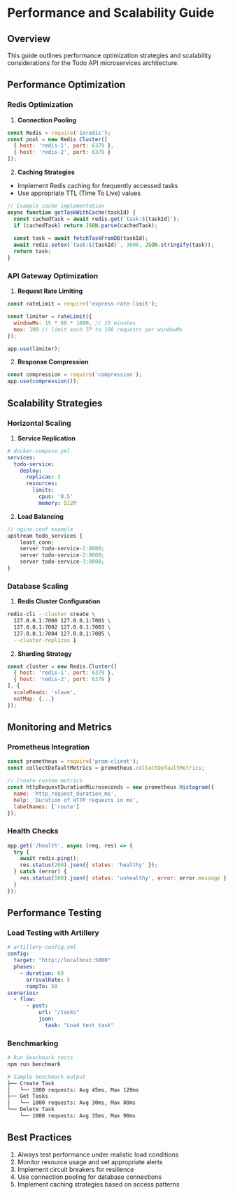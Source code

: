 # Performance and Scalability Guide

## Overview
This guide outlines performance optimization strategies and scalability considerations for the Todo API microservices architecture.

## Performance Optimization

### Redis Optimization
1. **Connection Pooling**
```javascript
const Redis = require('ioredis');
const pool = new Redis.Cluster([
  { host: 'redis-1', port: 6379 },
  { host: 'redis-2', port: 6379 }
]);
```

2. **Caching Strategies**
- Implement Redis caching for frequently accessed tasks
- Use appropriate TTL (Time To Live) values
```javascript
// Example cache implementation
async function getTaskWithCache(taskId) {
  const cachedTask = await redis.get(`task:${taskId}`);
  if (cachedTask) return JSON.parse(cachedTask);
  
  const task = await fetchTaskFromDB(taskId);
  await redis.setex(`task:${taskId}`, 3600, JSON.stringify(task));
  return task;
}
```

### API Gateway Optimization
1. **Request Rate Limiting**
```javascript
const rateLimit = require('express-rate-limit');

const limiter = rateLimit({
  windowMs: 15 * 60 * 1000, // 15 minutes
  max: 100 // limit each IP to 100 requests per windowMs
});

app.use(limiter);
```

2. **Response Compression**
```javascript
const compression = require('compression');
app.use(compression());
```

## Scalability Strategies

### Horizontal Scaling
1. **Service Replication**
```yaml
# docker-compose.yml
services:
  todo-service:
    deploy:
      replicas: 3
      resources:
        limits:
          cpus: '0.5'
          memory: 512M
```

2. **Load Balancing**
```javascript
// nginx.conf example
upstream todo_services {
    least_conn;
    server todo-service-1:8000;
    server todo-service-2:8000;
    server todo-service-3:8000;
}
```

### Database Scaling
1. **Redis Cluster Configuration**
```bash
redis-cli --cluster create \
  127.0.0.1:7000 127.0.0.1:7001 \
  127.0.0.1:7002 127.0.0.1:7003 \
  127.0.0.1:7004 127.0.0.1:7005 \
  --cluster-replicas 1
```

2. **Sharding Strategy**
```javascript
const cluster = new Redis.Cluster([
  { host: 'redis-1', port: 6379 },
  { host: 'redis-2', port: 6379 }
], {
  scaleReads: 'slave',
  natMap: {...}
});
```

## Monitoring and Metrics

### Prometheus Integration
```javascript
const prometheus = require('prom-client');
const collectDefaultMetrics = prometheus.collectDefaultMetrics;

// Create custom metrics
const httpRequestDurationMicroseconds = new prometheus.Histogram({
  name: 'http_request_duration_ms',
  help: 'Duration of HTTP requests in ms',
  labelNames: ['route']
});
```

### Health Checks
```javascript
app.get('/health', async (req, res) => {
  try {
    await redis.ping();
    res.status(200).json({ status: 'healthy' });
  } catch (error) {
    res.status(500).json({ status: 'unhealthy', error: error.message });
  }
});
```

## Performance Testing

### Load Testing with Artillery
```yaml
# artillery-config.yml
config:
  target: "http://localhost:5000"
  phases:
    - duration: 60
      arrivalRate: 5
      rampTo: 50
scenarios:
  - flow:
      - post:
          url: "/tasks"
          json:
            task: "Load test task"
```

### Benchmarking
```bash
# Run benchmark tests
npm run benchmark

# Sample benchmark output
├── Create Task
│   └── 1000 requests: Avg 45ms, Max 120ms
├── Get Tasks
│   └── 1000 requests: Avg 30ms, Max 80ms
└── Delete Task
    └── 1000 requests: Avg 35ms, Max 90ms
```

## Best Practices
1. Always test performance under realistic load conditions
2. Monitor resource usage and set appropriate alerts
3. Implement circuit breakers for resilience
4. Use connection pooling for database connections
5. Implement caching strategies based on access patterns